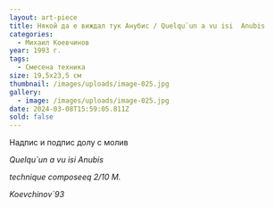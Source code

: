 ```yaml
---
layout: art-piece
title: Някой да е виждал тук Анубис / Quelqu`un a vu isi  Anubis
categories:
  - Михаил Коевчинов
year: 1993 г.
tags:
  - Смесена техника
size: 19,5х23,5 см
thumbnail: /images/uploads/image-025.jpg
gallery:
  - image: /images/uploads/image-025.jpg
date: 2024-03-08T15:59:05.811Z
sold: false
---
```

Надпис и подпис долу с молив 

*Quelqu`un a vu isi Anubis* 

*technique composeeq 2/10 M.* 

*Koevchinov`93*
